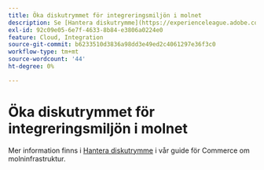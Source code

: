 ```yaml
---
title: Öka diskutrymmet för integreringsmiljön i molnet
description: Se [Hantera diskutrymme](https://experienceleague.adobe.com/en/docs/commerce-cloud-service/user-guide/develop/storage/manage-disk-space) i vår guide för Commerce om molninfrastruktur.
exl-id: 92c09e05-6e7f-4633-8b84-e3806a0224e0
feature: Cloud, Integration
source-git-commit: b6233510d3836a98dd3e49ed2c4061297e36f3c0
workflow-type: tm+mt
source-wordcount: '44'
ht-degree: 0%

---
```


# Öka diskutrymmet för integreringsmiljön i molnet

Mer information finns i [Hantera diskutrymme](https://experienceleague.adobe.com/en/docs/commerce-cloud-service/user-guide/develop/storage/manage-disk-space) i vår guide för Commerce om molninfrastruktur.
